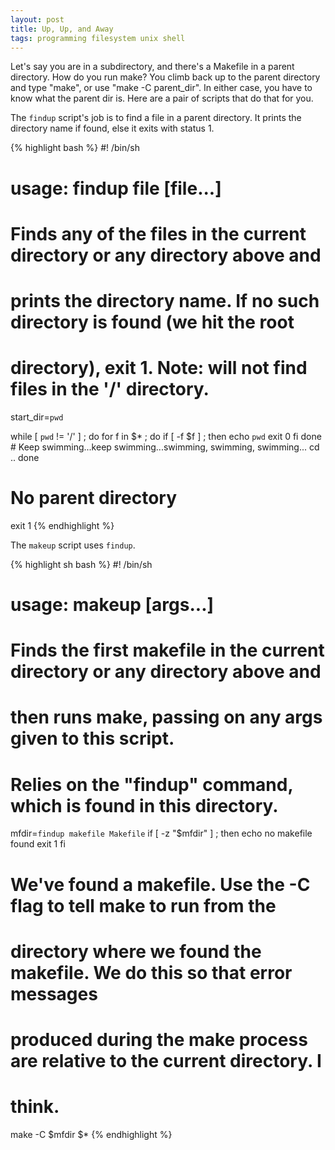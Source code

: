 ```yaml
---
layout: post
title: Up, Up, and Away
tags: programming filesystem unix shell
---
```


Let's say you are in a subdirectory, and there's a Makefile in a parent
directory. How do you run make? You climb back up to the parent directory
and type "make", or use "make -C parent_dir". In either case, you have to
know what the parent dir is. Here are a pair of scripts that do that for
you.

The `findup` script's job is to find a file in a parent directory. It prints
the directory name if found, else it exits with status 1.

{% highlight bash %}
#! /bin/sh
#
# usage: findup file [file...]
#
# Finds any of the files in the current directory or any directory above and
# prints the directory name. If no such directory is found (we hit the root
# directory), exit 1. Note: will not find files in the '/' directory.

start_dir=`pwd`

while [ `pwd` != '/' ] ; do
    for f in $* ; do
        if [ -f $f ] ; then
            echo `pwd`
            exit 0
        fi
    done
    # Keep swimming...keep swimming...swimming, swimming, swimming...
    cd ..
done

# No parent directory
exit 1
{% endhighlight %}

The `makeup` script uses `findup`.

{% highlight sh bash %}
#! /bin/sh
#
# usage: makeup [args...]
#
# Finds the first makefile in the current directory or any directory above and
# then runs make, passing on any args given to this script.
#
# Relies on the "findup" command, which is found in this directory.

mfdir=`findup makefile Makefile`
if [ -z "$mfdir" ] ; then
    echo no makefile found
    exit 1
fi

# We've found a makefile. Use the -C flag to tell make to run from the
# directory where we found the makefile. We do this so that error messages
# produced during the make process are relative to the current directory. I
# think.
make -C $mfdir $*
{% endhighlight %}
